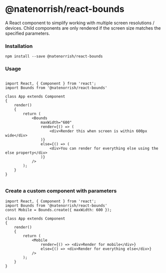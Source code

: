 # @natenorrish/react-bounds
A React component to simplify working with multiple screen resolutions / devices. Child components are only rendered if the screen size matches the specified parameters.

### Installation
~~~~
npm install --save @natenorrish/react-bounds
~~~~

### Usage
~~~~

import React, { Component } from 'react';
import Bounds from '@natenorrish/react-bounds'

class App extends Component
{
    render()
    {
        return (
            <Bounds 
                maxWidth="600"
                render={() => (
                    <div>Render this when screen is within 600px wide</div>
                )}
                else={() => (
                    <div>You can render for everything else using the else property</div>
                )}
            />
        );
    }
}


~~~~

### Create a custom component with parameters
~~~~
import React, { Component } from 'react';
import Bounds from '@natenorrish/react-bounds'
const Mobile = Bounds.create({ maxWidth: 600 });

class App extends Component
{
    render()
    {
        return (
            <Mobile
                render={() => <div>Render for mobile</div>}
                else={() => <div>Render for everything else</div>}
            />
        );
    }
}
~~~~

